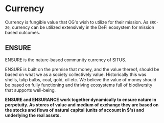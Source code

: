 # Currency

Currency is fungible value that OG's wish to utilize for their mission. As `ERC-20`, currency can be utilized extensively in the DeFi ecosystem for mission based outcomes.

## ENSURE

ENSURE is the nature-based community currency of SITUS.

ENSURE is built on the premise that money, and the value thereof, should be based on what we as a society collectively value. Historically this was shells, tulip bulbs, coal, gold, oil etc. We believe the value of money should be based on fully functioning and thriving ecosystems full of biodiversity that supports well-being.

**ENSURE and ENSURANCE work together dynamically to ensure nature in perpetuity.  As stores of value and medium of exchange they are based on the stocks and flows of natural capital (units of account in $'s) and underlying the real assets.**
